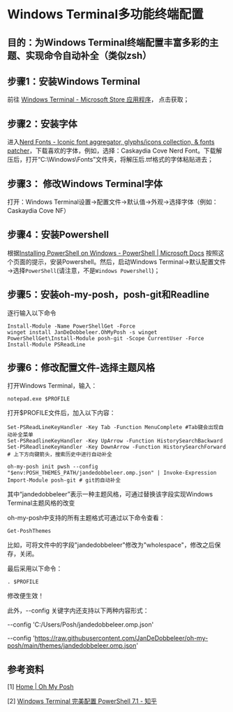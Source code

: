 # Windows Terminal多功能终端配置

## 目的：为Windows Terminal终端配置丰富多彩的主题、实现命令自动补全（类似zsh）

## 步骤1：安装Windows Terminal

前往 [Windows Terminal - Microsoft Store 应用程序](https://link.juejin.cn/?target=https%3A%2F%2Fapps.microsoft.com%2Fstore%2Fdetail%2Fwindows-terminal%2F9N0DX20HK701%3Fhl%3Dzh-cn%26gl%3Dcn)， 点击获取；

## 步骤2：安装字体

进入[Nerd Fonts - Iconic font aggregator, glyphs/icons collection, & fonts patcher](https://link.juejin.cn/?target=https%3A%2F%2Fwww.nerdfonts.com%2Ffont-downloads)，下载喜欢的字体，例如，选择：Caskaydia Cove Nerd Font。下载解压后，打开“C:\Windows\Fonts”文件夹，将解压后.ttf格式的字体粘贴进去；

## 步骤3： 修改Windows Terminal字体

打开：Windows Terminal设置→配置文件→默认值→外观→选择字体（例如：Caskaydia Cove NF）

## 步骤4：安装Powershell

根据[Installing PowerShell on Windows - PowerShell | Microsoft Docs](https://link.juejin.cn/?target=https%3A%2F%2Fdocs.microsoft.com%2Fzh-cn%2Fpowershell%2Fscripting%2Finstall%2Finstalling-powershell-on-windows%3Fview%3Dpowershell-7.2%23msstore) 按照这个页面的提示，安装Powershell。然后，启动Windows Terminal→默认配置文件→选择`PowerShell`(请注意，不是`Windows Powershell`)；

## 步骤5：安装oh-my-posh，posh-git和Readline

逐行输入以下命令

```
Install-Module -Name PowerShellGet -Force
winget install JanDeDobbeleer.OhMyPosh -s winget
PowerShellGet\Install-Module posh-git -Scope CurrentUser -Force
Install-Module PSReadLine
```

## 步骤6：修改配置文件-选择主题风格

打开Windows Terminal，输入：

```
notepad.exe $PROFILE
```

打开$PROFILE文件后，加入以下内容：

```
Set-PSReadLineKeyHandler -Key Tab -Function MenuComplete #Tab键会出现自动补全菜单
Set-PSReadlineKeyHandler -Key UpArrow -Function HistorySearchBackward
Set-PSReadlineKeyHandler -Key DownArrow -Function HistorySearchForward
# 上下方向键箭头，搜索历史中进行自动补全

oh-my-posh init pwsh --config "$env:POSH_THEMES_PATH/jandedobbeleer.omp.json" | Invoke-Expression
Import-Module posh-git # git的自动补全

```

其中“jandedobbeleer”表示一种主题风格，可通过替换该字段实现Windows Terminal主题风格的改变

oh-my-posh中支持的所有主题格式可通过以下命令查看：

```
Get-PoshThemes
```

比如，可将文件中的字段"jandedobbeleer"修改为"wholespace"，修改之后保存，关闭。

最后采用以下命令：

```
. $PROFILE
```

修改便生效！

此外，--config 关键字内还支持以下两种内容形式：

--config 'C:/Users/Posh/jandedobbeleer.omp.json'

--config 'https://raw.githubusercontent.com/JanDeDobbeleer/oh-my-posh/main/themes/jandedobbeleer.omp.json'



## 参考资料

[1] [Home | Oh My Posh](https://ohmyposh.dev/)

[2] [Windows Terminal 完美配置 PowerShell 7.1 - 知乎](https://zhuanlan.zhihu.com/p/137595941)

